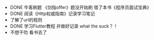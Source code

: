 - DONE  牛客刷题 《剑指offer》题没开始刷 借了本书《程序员面试宝典》
- DONE  阅读《Http权威指南》记录学习笔记
- 了解了url的规则
- DONE  学习Flutter教程 并做好记录 what the suck？！
- 不想干叻 看书去了